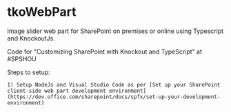 # tkoWebPart
Image slider web part for SharePoint on premises or online using Typescript and KnockoutJs.

Code for "Customizing SharePoint with Knockout and TypeScript" at #SPSHOU

Steps to setup:

    1) Setup NodeJs and Visual Studio Code as per [Set up your SharePoint client-side web part development environment](https://dev.office.com/sharepoint/docs/spfx/set-up-your-development-environment)
